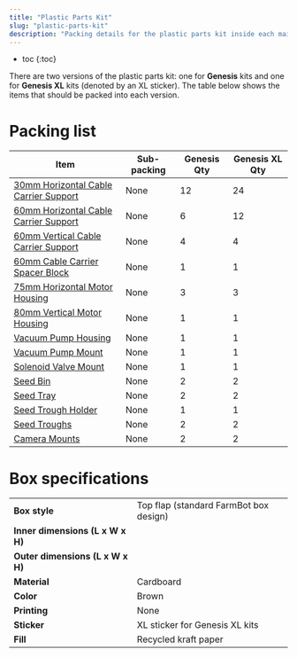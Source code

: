 ```yaml
---
title: "Plastic Parts Kit"
slug: "plastic-parts-kit"
description: "Packing details for the plastic parts kit inside each main carton"
---
```


* toc
{:toc}

There are two versions of the plastic parts kit: one for **Genesis** kits and one for **Genesis XL** kits (denoted by an <span class="fb-xl-sticker">XL</span> sticker). The table below shows the items that should be packed into each version.

# Packing list

|Item|Sub-packing|Genesis Qty|Genesis XL Qty|
|----|-----------|-----------|--------------|
|[30mm Horizontal Cable Carrier Support](../../bom/plastic-parts/30mm-horizontal-cable-carrier-support.md)|None|12|24
|[60mm Horizontal Cable Carrier Support](../../bom/plastic-parts/60mm-horizontal-cable-carrier-support.md)|None|6|12
|[60mm Vertical Cable Carrier Support](../../bom/plastic-parts/60mm-vertical-cable-carrier-support.md)|None|4|4
|[60mm Cable Carrier Spacer Block](../../bom/plastic-parts/60mm-cable-carrier-spacer-block.md)|None|1|1
|[75mm Horizontal Motor Housing](../../bom/plastic-parts/75mm-horizontal-motor-housing.md)|None|3|3
|[80mm Vertical Motor Housing](../../bom/plastic-parts/80mm-vertical-motor-housing.md)|None|1|1
|[Vacuum Pump Housing](../../bom/plastic-parts/vacuum-pump-housing.md)|None|1|1
|[Vacuum Pump Mount](../../bom/plastic-parts/vacuum-pump-mount.md)|None|1|1
|[Solenoid Valve Mount](../../bom/plastic-parts/solenoid-valve-mount.md)|None|1|1
|[Seed Bin](../../bom/plastic-parts/seed-bin.md)|None|2|2
|[Seed Tray](../../bom/plastic-parts/seed-tray.md)|None|2|2
|[Seed Trough Holder](../../bom/plastic-parts/seed-trough-holder.md)|None|1|1
|[Seed Troughs](../../bom/plastic-parts/seed-trough.md)|None|2|2
|[Camera Mounts](../../bom/plastic-parts/camera-mount-half.md)|None|2|2

# Box specifications

|                                |                              |
|--------------------------------|------------------------------|
|**Box style**                   |Top flap (standard FarmBot box design)
|**Inner dimensions (L x W x H)**|
|**Outer dimensions (L x W x H)**|
|**Material**                    |Cardboard
|**Color**                       |Brown
|**Printing**                    |None
|**Sticker**                     |<span class="fb-xl-sticker">XL</span> sticker for Genesis XL kits
|**Fill**                        |Recycled kraft paper

